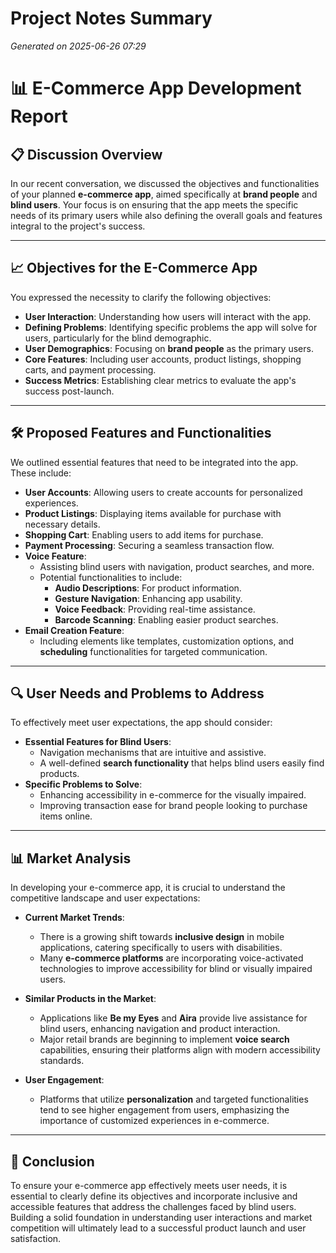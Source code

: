 # Project Notes Summary

*Generated on 2025-06-26 07:29*

# 📊 **E-Commerce App Development Report**

## 📋 **Discussion Overview**
In our recent conversation, we discussed the objectives and functionalities of your planned **e-commerce app**, aimed specifically at **brand people** and **blind users**. Your focus is on ensuring that the app meets the specific needs of its primary users while also defining the overall goals and features integral to the project's success. 

---

## 📈 **Objectives for the E-Commerce App**
You expressed the necessity to clarify the following objectives:

- **User Interaction**: Understanding how users will interact with the app.
- **Defining Problems**: Identifying specific problems the app will solve for users, particularly for the blind demographic.
- **User Demographics**: Focusing on **brand people** as the primary users.
- **Core Features**: Including user accounts, product listings, shopping carts, and payment processing.
- **Success Metrics**: Establishing clear metrics to evaluate the app's success post-launch.

---

## 🛠️ **Proposed Features and Functionalities**
We outlined essential features that need to be integrated into the app. These include:

- **User Accounts**: Allowing users to create accounts for personalized experiences.
- **Product Listings**: Displaying items available for purchase with necessary details.
- **Shopping Cart**: Enabling users to add items for purchase.
- **Payment Processing**: Securing a seamless transaction flow.
- **Voice Feature**: 
  - Assisting blind users with navigation, product searches, and more.
  - Potential functionalities to include:
    - **Audio Descriptions**: For product information.
    - **Gesture Navigation**: Enhancing app usability.
    - **Voice Feedback**: Providing real-time assistance.
    - **Barcode Scanning**: Enabling easier product searches.
- **Email Creation Feature**: 
  - Including elements like templates, customization options, and **scheduling** functionalities for targeted communication.

---

## 🔍 **User Needs and Problems to Address**
To effectively meet user expectations, the app should consider:

- **Essential Features for Blind Users**:
  - Navigation mechanisms that are intuitive and assistive.
  - A well-defined **search functionality** that helps blind users easily find products.
- **Specific Problems to Solve**:
  - Enhancing accessibility in e-commerce for the visually impaired.
  - Improving transaction ease for brand people looking to purchase items online.

---

## 📊 **Market Analysis**
In developing your e-commerce app, it is crucial to understand the competitive landscape and user expectations:

- **Current Market Trends**:
  - There is a growing shift towards **inclusive design** in mobile applications, catering specifically to users with disabilities.
  - Many **e-commerce platforms** are incorporating voice-activated technologies to improve accessibility for blind or visually impaired users.

- **Similar Products in the Market**:
  - Applications like **Be my Eyes** and **Aira** provide live assistance for blind users, enhancing navigation and product interaction.
  - Major retail brands are beginning to implement **voice search** capabilities, ensuring their platforms align with modern accessibility standards.

- **User Engagement**:
  - Platforms that utilize **personalization** and targeted functionalities tend to see higher engagement from users, emphasizing the importance of customized experiences in e-commerce.

---

## 📝 **Conclusion**
To ensure your e-commerce app effectively meets user needs, it is essential to clearly define its objectives and incorporate inclusive and accessible features that address the challenges faced by blind users. Building a solid foundation in understanding user interactions and market competition will ultimately lead to a successful product launch and user satisfaction.